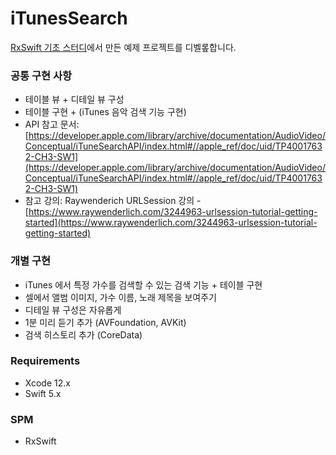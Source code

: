 # iTunesSearch

[RxSwift 기초 스터디](https://www.notion.so/RxSwift-213ed9b3dab846cab19ff96c1afe21a4)에서 만든 예제 프로젝트를 디벨롶합니다.

### **공통 구현 사항**

- 테이블 뷰 + 디테일 뷰 구성
- 테이블 구현 + (iTunes 음악 검색 기능 구현)
- API 참고 문서: [https://developer.apple.com/library/archive/documentation/AudioVideo/Conceptual/iTuneSearchAPI/index.html#//apple_ref/doc/uid/TP40017632-CH3-SW1](https://developer.apple.com/library/archive/documentation/AudioVideo/Conceptual/iTuneSearchAPI/index.html#//apple_ref/doc/uid/TP40017632-CH3-SW1)
- 참고 강의: Raywenderich URLSession 강의 - [https://www.raywenderlich.com/3244963-urlsession-tutorial-getting-started](https://www.raywenderlich.com/3244963-urlsession-tutorial-getting-started)

### **개별 구현**

- iTunes 에서 특정 가수를 검색할 수 있는 검색 기능 + 테이블 구현
- 셀에서 앨범 이미지, 가수 이름, 노래 제목을 보여주기
- 디테일 뷰 구성은 자유롭게
- 1분 미리 듣기 추가 (AVFoundation, AVKit)
- 검색 히스토리 추가 (CoreData)

### **Requirements**

- Xcode 12.x
- Swift 5.x

### **SPM**

- RxSwift
